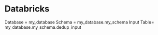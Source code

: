 # Databricks

Database   =  my_database
Schema     =  my_database.my_schema
Input Table=  my_database.my_schema.dedup_input
